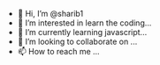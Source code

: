 - 👋 Hi, I’m @sharib1
- 👀 I’m interested in learn the coding...
- 🌱 I’m currently learning javascript...
- 💞️ I’m looking to collaborate on ...
- 📫 How to reach me ...

<!---
sharib1/sharib1 is a ✨ special ✨ repository because its `README.md` (this file) appears on your GitHub profile.
You can click the Preview link to take a look at your changes.
--->
